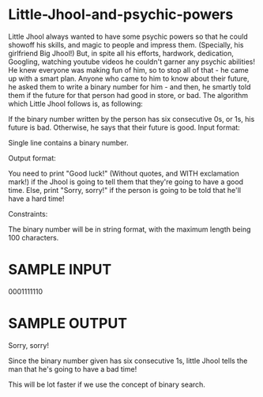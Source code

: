 # Little-Jhool-and-psychic-powers
Little Jhool always wanted to have some psychic powers so that he could showoff his skills, and magic to people and impress them. (Specially, his girlfriend Big Jhool!) But, in spite all his efforts, hardwork, dedication, Googling, watching youtube videos he couldn't garner any psychic abilities!  He knew everyone was making fun of him, so to stop all of that - he came up with a smart plan. Anyone who came to him to know about their future, he asked them to write a binary number for him - and then, he smartly told them if the future for that person had good in store, or bad.
The algorithm which Little Jhool follows is, as following:

If the binary number written by the person has six consecutive 0s, or 1s, his future is bad.
Otherwise, he says that their future is good.
Input format:

Single line contains a binary number.

Output format:

You need to print "Good luck!" (Without quotes, and WITH exclamation mark!) if the Jhool is going to tell them that they're going to have a good time. Else, print "Sorry, sorry!" if the person is going to be told that he'll have a hard time!

Constraints:

The binary number will be in string format, with the maximum length being 100 characters.

# SAMPLE INPUT 
0001111110

# SAMPLE OUTPUT 
Sorry, sorry!

Since the binary number given has six consecutive 1s, little Jhool tells the man that he's going to have a bad time!

This will be lot faster if we use the concept of binary search.
